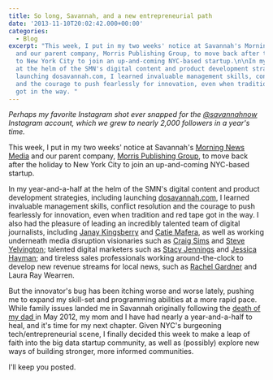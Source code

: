```yaml
---
title: So long, Savannah, and a new entrepreneurial path
date: '2013-11-10T20:02:42.000+00:00'
categories:
  - Blog
excerpt: "This week, I put in my two weeks' notice at Savannah's Morning News Media
  and our parent company, Morris Publishing Group, to move back after the holiday
  to New York City to join an up-and-coming NYC-based startup.\n\nIn my year-and-a-half
  at the helm of the SMN's digital content and product development strategies, including
  launching dosavannah.com, I learned invaluable management skills, conflict resolution
  and the courage to push fearlessly for innovation, even when tradition and red tape
  got in the way. "
---
```


*Perhaps my favorite Instagram shot ever snapped for the <a href="http://instagram.com/savannahnow" target="_blank">@savannahnow</a> Instagram account, which we grew to nearly 2,000 followers in a year's time.*

This week, I put in my two weeks' notice at Savannah's <a href="http://savannahnow.com" target="_blank">Morning News Media</a> and our parent company, <a href="http://morris.com" target="_blank">Morris Publishing Group</a>, to move back after the holiday to New York City to join an up-and-coming NYC-based startup.

In my year-and-a-half at the helm of the SMN's digital content and product development strategies, including launching <a href="http://dosavannah.com" target="_blank">dosavannah.com</a>, I learned invaluable management skills, conflict resolution and the courage to push fearlessly for innovation, even when tradition and red tape got in the way. <!--more-->I also had the pleasure of leading an incredibly talented team of digital journalists, including <a href="http://janaykingsberry.com">Janay Kingsberry</a> and <a href="http://twitter.com/catiemafera">Catie Mafera</a>, as well as working underneath media disruption visionaries such as <a href="https://www.linkedin.com/pub/craig-sims/3/523/496">Craig Sims</a> and <a href="http://yelvington.com">Steve Yelvington</a>; talented digital marketers such as <a href="https://www.linkedin.com/profile/view?id=2054314&amp;authType=NAME_SEARCH&amp;authToken=8qGQ&amp;locale=en_US&amp;srchid=953588771398146313327&amp;srchindex=1&amp;srchtotal=63&amp;trk=vsrp_people_res_name&amp;trkInfo=VSRPsearchId%3A953588771398146313327%2CVSRPtargetId%3A2054314%2CVSRPcmpt%3Aprimary" target="_blank">Stacy Jennings</a> and <a href="https://twitter.com/jhaymanPR" target="_blank">Jessica Hayman</a>; and tireless sales professionals working around-the-clock to develop new revenue streams for local news, such as <a href="https://www.linkedin.com/profile/view?id=41178946&amp;locale=en_US&amp;trk=tyah&amp;trkInfo=tarId%3A1398146633026%2Ctas%3Arachel%20gardner%2Cidx%3A1-1-1" target="_blank">Rachel Gardner</a> and Laura Ray Wearren.

But the innovator's bug has been itching worse and worse lately, pushing me to expand my skill-set and programming abilities at a more rapid pace. While family issues landed me in Savannah originally following the <a href="http://www.theblacksheartimes.com/articles/2012/03/18/obituaries/doc4f662f194f297177971782.txt" target="_blank">death of my dad </a>in May 2012, my mom and I have had nearly a year-and-a-half to heal, and it's time for my next chapter. Given NYC's burgeoning tech/entrepreneurial scene, I finally decided this week to make a leap of faith into the big data startup community, as well as (possibly) explore new ways of building stronger, more informed communities.

I'll keep you posted.
